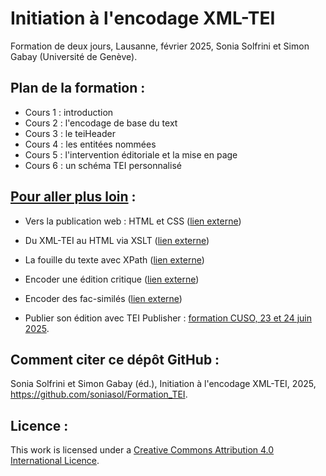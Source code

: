 # Initiation à l'encodage XML-TEI

Formation de deux jours, Lausanne, février 2025, Sonia Solfrini et Simon Gabay (Université de Genève).


## Plan de la formation :

- Cours 1 : introduction
- Cours 2 : l'encodage de base du text
- Cours 3 : le teiHeader
- Cours 4 : les entitées nommées
- Cours 5 : l'intervention éditoriale et la mise en page
- Cours 6 : un schéma TEI personnalisé


## [Pour aller plus loin](https://github.com/soniasol/Formation_TEI/tree/main/Pour_aller_plus_loin) :

- Vers la publication web : HTML et CSS ([lien externe](https://github.com/gabays/Cours_2021_09_Metz/tree/master/TEI_4))
- Du XML-TEI au HTML via XSLT ([lien externe](https://github.com/gabays/Cours_2021_09_Metz/tree/master/TEI_5))
- La fouille du texte avec XPath ([lien externe](https://github.com/gabays/32M7127/tree/master/Cours_10))
- Encoder une édition critique ([lien externe](https://github.com/gabays/32M7127/tree/master/Cours_09))
- Encoder des fac-similés ([lien externe](https://github.com/gabays/32M7127/tree/master/Cours_13))


- Publier son édition avec TEI Publisher : [formation CUSO, 23 et 24 juin 2025](https://numerique.cuso.ch/?id=7010&tx_displaycontroller[showUid]=7905).


## Comment citer ce dépôt GitHub :

Sonia Solfrini et Simon Gabay (éd.), Initiation à l'encodage XML-TEI, 2025, https://github.com/soniasol/Formation_TEI.


## Licence :

This work is licensed under a [Creative Commons Attribution 4.0 International Licence](https://creativecommons.org/licenses/by-sa/4.0/).
